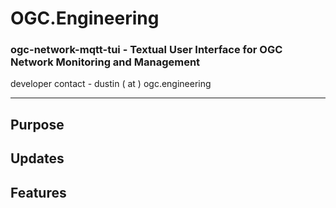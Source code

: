 # OGC.Engineering
### ogc-network-mqtt-tui - Textual User Interface for OGC Network Monitoring and Management
developer contact - dustin ( at ) ogc.engineering

---

## Purpose


## Updates


## Features
